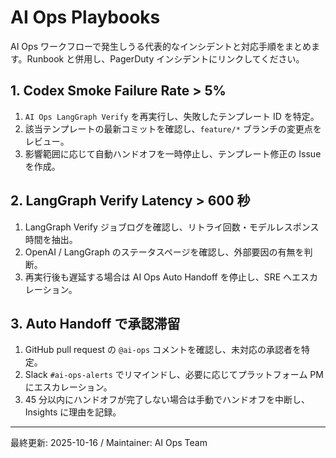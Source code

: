 # AI Ops Playbooks

AI Ops ワークフローで発生しうる代表的なインシデントと対応手順をまとめます。Runbook と併用し、PagerDuty インシデントにリンクしてください。

## 1. Codex Smoke Failure Rate > 5%
1. `AI Ops LangGraph Verify` を再実行し、失敗したテンプレート ID を特定。
2. 該当テンプレートの最新コミットを確認し、`feature/*` ブランチの変更点をレビュー。
3. 影響範囲に応じて自動ハンドオフを一時停止し、テンプレート修正の Issue を作成。

## 2. LangGraph Verify Latency > 600 秒
1. LangGraph Verify ジョブログを確認し、リトライ回数・モデルレスポンス時間を抽出。
2. OpenAI / LangGraph のステータスページを確認し、外部要因の有無を判断。
3. 再実行後も遅延する場合は AI Ops Auto Handoff を停止し、SRE へエスカレーション。

## 3. Auto Handoff で承認滞留
1. GitHub pull request の `@ai-ops` コメントを確認し、未対応の承認者を特定。
2. Slack `#ai-ops-alerts` でリマインドし、必要に応じてプラットフォーム PM にエスカレーション。
3. 45 分以内にハンドオフが完了しない場合は手動でハンドオフを中断し、Insights に理由を記録。

---
最終更新: 2025-10-16 / Maintainer: AI Ops Team
